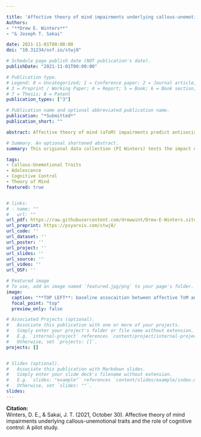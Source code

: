 ```yaml
---

title: 'Affective theory of mind impairments underlying callous-unemotional traits and the role of cognitive control: A pilot study'
Authors: 
- "**Drew E. Winters**"
- "& Joseph T. Sakai" 

date: 2021-11-01T00:00:00
doi: "10.31234/osf.io/stwj8"

# Schedule page publish date (NOT publication's date).
publishDate: "2021-11-01T00:00:00"

# Publication type.
# Legend: 0 = Uncategorized; 1 = Conference paper; 2 = Journal article;
# 3 = Preprint / Working Paper; 4 = Report; 5 = Book; 6 = Book section;
# 7 = Thesis; 8 = Patent
publication_types: ["3"]

# Publication name and optional abbreviated publication name.
publication: "*Submitted*"
publication_short: ""

abstract: Affective theory of mind (aToM) impairments predict antisocial behavior above clinical rating of the youth antisocial phenotype callous-unemotional (CU) traits. Adolescents with CU traits  demonstrate specific impairments in cognitive control; and cognitive control modulates aToM. Adolescents with CU traits specifically demonstrate aToM impairments during complex, but not basic, emotions, which require greater cognitive control to process. What is less understood is how cognitive control impacts complex aToM in relation to CU traits. Such investigations demonstrate promise for understanding modifiable mechanisms underlying core impairments of CU traits. To examine this, 81 participants (ages 12-14, Female = 51.8%, Male= 48.2%) were recruited to complete a behavioral paradigm that involved an initial aToM task followed by placing additional demands on cognitive control and a final repeat of the same aToM task. Results indicate higher CU traits associated with greater sensitivity to cognitive demands and that placing demands on cognitive control resulted in additional decrements in complex aToM. These preliminary results suggest that the cognitive control vulnerabilities associated with CU traits impact complex aToM. This may partially explain why youth with CU traits persist in antisocial behavior and warrants further investigation.  

# Summary. An optional shortened abstract.
summary: This origional data collection (PI Winters) tests the impact of cognitive control on affective theory of mind in a sample of early adolescents that vary on callous-unemotional traits.

tags:
- Callous-Unemotional Traits
- Adolescence
- Cognitive Control
- Theory of Mind
featured: true


# links:
# - name: ""
#   url: ""
url_pdf: https://raw.githubusercontent.com/drewwint/Drew-E-Winters.site/master/content/publication/2021-11-01_CC_ToM_CU/CC_ToM/CC_ToM_preprint.pdf
url_preprint: https://psyarxiv.com/stwj8/
url_code: ''
url_dataset: ''
url_poster: ''
url_project: ''
url_slides: ''
url_source: ''
url_video: ''
url_OSF: ''

# Featured image
# To use, add an image named `featured.jpg/png` to your page's folder. 
image:
  caption: "**TOP LEFT**: baseline assocaition between affective ToM and CU traits; **TOP RIGHT**: assocaition between maximum cognitive control and CU traits; **BOTTOM LEFT**: change in complex affective ToM from before to after a cognitive load as a function of *total CU traits*; **BOTTOM RIGHT**: change in complex affective ToM from before to after a cognitive load as a function of the subscale *unemotoinal traits* "
  focal_point: "top"
  preview_only: false

# Associated Projects (optional).
#   Associate this publication with one or more of your projects.
#   Simply enter your project's folder or file name without extension.
#   E.g. `internal-project` references `content/project/internal-project/index.md`.
#   Otherwise, set `projects: []`.
projects: []


# Slides (optional).
#   Associate this publication with Markdown slides.
#   Simply enter your slide deck's filename without extension.
#   E.g. `slides: "example"` references `content/slides/example/index.md`.
#   Otherwise, set `slides: ""`.
slides: 
---
```

**Citation:**  
Winters, D. E., & Sakai, J. T. (2021, October 30). Affective theory of mind impairments underlying callous-unemotional traits and the role of cognitive control: A pilot study.





